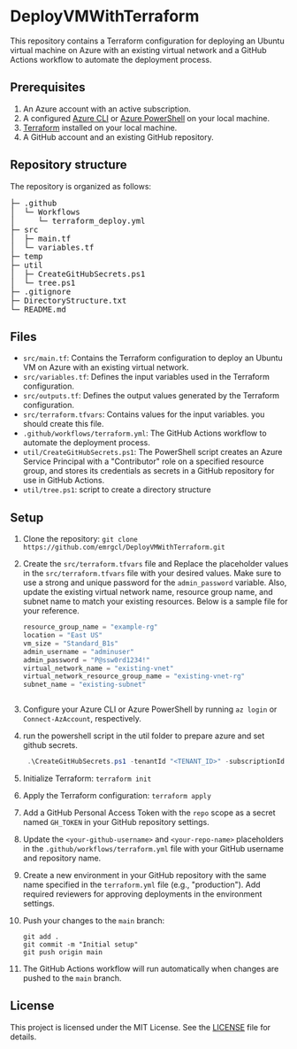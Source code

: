 # DeployVMWithTerraform

This repository contains a Terraform configuration for deploying an Ubuntu virtual machine on Azure with an existing virtual network and a GitHub Actions workflow to automate the deployment process.

## Prerequisites

1. An Azure account with an active subscription.
2. A configured [Azure CLI](https://docs.microsoft.com/en-us/cli/azure/install-azure-cli) or [Azure PowerShell](https://docs.microsoft.com/en-us/powershell/azure/install-az-ps) on your local machine.
3. [Terraform](https://www.terraform.io/downloads.html) installed on your local machine.
4. A GitHub account and an existing GitHub repository.

## Repository structure

The repository is organized as follows:

<div>
<pre>
├─ .github
│  └─ Workflows
│     └─ terraform_deploy.yml
├─ src
│  ├─ main.tf
│  └─ variables.tf
├─ temp
├─ util
│  ├─ CreateGitHubSecrets.ps1
│  └─ tree.ps1
├─ .gitignore
├─ DirectoryStructure.txt
└─ README.md
</pre>
</div>

## Files

- `src/main.tf`: Contains the Terraform configuration to deploy an Ubuntu VM on Azure with an existing virtual network.
- `src/variables.tf`: Defines the input variables used in the Terraform configuration.
- `src/outputs.tf`: Defines the output values generated by the Terraform configuration.
- `src/terraform.tfvars`: Contains values for the input variables. you should create this file.
- `.github/workflows/terraform.yml`: The GitHub Actions workflow to automate the deployment process.
- `util/CreateGitHubSecrets.ps1`: The PowerShell script creates an Azure Service Principal with a "Contributor" role on a specified resource group, and stores its credentials as secrets in a GitHub repository for use in GitHub Actions.
- `util/tree.ps1`: script to create a directory structure

## Setup

1. Clone the repository: `git clone https://github.com/emrgcl/DeployVMWithTerraform.git`
1. Create the `src/terraform.tfvars` file and Replace the placeholder values in the `src/terraform.tfvars` file with your desired values. Make sure to use a strong and unique password for the `admin_password` variable. Also, update the existing virtual network name, resource group name, and subnet name to match your existing resources. Below is a sample file for your reference.
   ```terraform
   resource_group_name = "example-rg"
   location = "East US"
   vm_size = "Standard_B1s"
   admin_username = "adminuser"
   admin_password = "P@ssw0rd1234!"
   virtual_network_name = "existing-vnet"
   virtual_network_resource_group_name = "existing-vnet-rg"
   subnet_name = "existing-subnet"
   ```

   ```
1. Configure your Azure CLI or Azure PowerShell by running `az login` or `Connect-AzAccount`, respectively.
1. run the powershell script in the util folder to prepare azure and set github secrets.
   ```PowerShell
    .\CreateGitHubSecrets.ps1 -tenantId "<TENANT_ID>" -subscriptionId "<SUBSCRIPTION_ID>" -resourceGroupName "<RESOURCE_GROUP_NAME>" -githubToken "<GITHUB_TOKEN>" -githubOwner "<GITHUB_OWNER>" -githubRepo "<GITHUB_REPO>"
   ```
1. Initialize Terraform: `terraform init`
1. Apply the Terraform configuration: `terraform apply`
1. Add a GitHub Personal Access Token with the `repo` scope as a secret named `GH_TOKEN` in your GitHub repository settings.
1. Update the `<your-github-username>` and `<your-repo-name>` placeholders in the `.github/workflows/terraform.yml` file with your GitHub username and repository name.
1. Create a new environment in your GitHub repository with the same name specified in the `terraform.yml` file (e.g., "production"). Add required reviewers for approving deployments in the environment settings.
1. Push your changes to the `main` branch:
   ```
   git add .
   git commit -m "Initial setup"
   git push origin main
   ```
1. The GitHub Actions workflow will run automatically when changes are pushed to the `main` branch.

## License

This project is licensed under the MIT License. See the [LICENSE](LICENSE) file for details.
